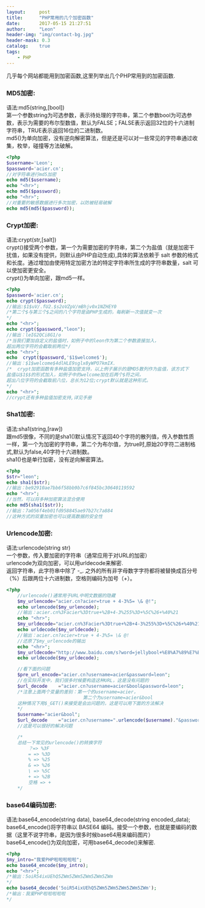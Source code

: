 ```yaml
---
layout:     post
title:      "PHP常用的几个加密函数"
date:       2017-05-15 21:27:51
author:     "Leon"
header-img: "img/contact-bg.jpg"
header-mask: 0.3
catalog:    true
tags:
    - PHP
---
```

<p>几乎每个网站都能用到加密函数,这里列举出几个PHP常用到的加密函数.</p>

### MD5加密:
语法:md5(string,[bool])  
第一个参数string为可选参数，表示待处理的字符串，第二个参数bool为可选参数，表示为需要的布尔型数值，默认为FALSE；FALSE表示返回32位的十六进制字符串，TRUE表示返回16位的二进制数。  
md5()为单向加密，没有逆向解密算法，但是还是可以对一些常见的字符串通过收集，枚举，碰撞等方法破解。
```php
<?php
$username='Leon';
$password='acier.cn';
//对字符串进行md5加密
echo md5($username);
echo "<hr>";
echo md5($password);
echo "<hr>";
//对重要的敏感数据进行多次加密，以防被轻易破解
echo md5(md5($password));
```
### Crypt加密:
语法:crypt(str,[salt])  
crypt()接受两个参数，第一个为需要加密的字符串，第二个为盐值（就是加密干扰值，如果没有提供，则默认由PHP自动生成),具体的算法依赖于 salt 参数的格式和长度。通过增加由使用特定加密方法的特定字符串所生成的字符串数量，salt 可以使加密更安全。  
crypt()为单向加密，跟md5一样。
```php
<?php
$password='acier.cn';
echo crypt($password);
//输出:$1$uV/.fU2.$s2oVZpV/mBhjv0x1NZHEY0
/*第二个$与第三个$之间的八个字符是由PHP生成的，每刷新一次值就变一次
*/
echo "<hr>";
echo crypt($password,"leon");
//输出：leIG2QCi8G1/o
/*当我们要加自定义的盐值时，如例子中的leon作为第二个参数直接加入，
超出两位字符的会截取前两位*/
echo "<hr>";
echo  crypt($password,'$1$welcome$');
//输出：$1$welcome$4dlHLE9sglx8yWPO7kmIX.
/*  crypt加密函数有多种盐值加密支持，以上例子展示的是MD5散列作为盐值，该方式下
盐值以$1$$的形式加入，如例子中的welcome加在后两个$符之间，
超出八位字符的会截取前八位，总长为12位;crypt默认就是这种形式。
*/
echo "<hr>";
//crypt还有多种盐值加密支持,详见手册
```
### Sha1加密:
语法:sha1(string,[raw])  
跟md5很像，不同的是sha1()默认情况下返回40个字符的散列值，传入参数性质一样，第一个为加密的字符串，第二个为布尔值，为true时,原始20字符二进制格式,默认为false,40字符十六进制数。    
sha1()也是单行加密，没有逆向解密算法。
```php
<?php
$str="leon";
echo sha1($str);
//输出：be92910ae7bb6f58bb9b7c6f845bc30640119592
echo "<hr>";
//当然，可以将多种加密算法混合使用
echo md5(sha1($str));
//输出：7a056f4eb01fd958845ae97b27c7a884
//这种方式的双重加密也可以提高数据的安全性
```
### Urlencode加密:
语法:urlencode(string str)  
一个参数，传入要加密的字符串（通常应用于对URL的加密）   
urlencode为双向加密，可以用urldecode来解密.  
返回字符串，此字符串中除了 -_. 之外的所有非字母数字字符都将被替换成百分号（%）后跟两位十六进制数，空格则编码为加号（+）。  
```php
<?php
    //urlencode()通常用于URL中明文数据的隐藏
    $my_urlencode="acier.cn?acier=true + 4-3%5= \& @!";
    echo urlencode($my_urlencode);
    //输出：acier.cn%3Facier%3Dtrue+%2B+4-3%255%3D+%5C%26+%40%21
    echo "<hr>";
    $my_urldecode="acier.cn%3Facier%3Dtrue+%2B+4-3%255%3D+%5C%26+%40%21";
    echo urldecode($my_urldecode);
    //输出：acier.cn?acier=true + 4-3%5= \& @!
    //还原了$my_urlencode的输出
    echo "<hr>";
    $my_urldecode="http://www.baidu.com/s?word=jellybool+%E8%A7%89%E7%B4%AF%E4%B8%8D%E7%88%B1&tn=98236947_hao_pg&ie=utf-8";
    echo urldecode($my_urldecode);

    //看下面的问题
    $pre_url_encode="acier.cn?username=acier&password=leon";
    //在实际开发中，我们很多时候要构造这种URL，这是没有问题的
    $url_decode    ="acier.cn?username=acier&bool&password=leon";
    /*注意上面两个变量的差别：第一个的username=acier，
                            第二个为username=acier&bool
    这种情况下用$_GET()来接受是会出问题的，这是可以用下面的方法解决 
    */
    $username="acier&bool";
    $url_decode    ="acier.cn?username=".urlencode($username)."&password=leon";
    //这是可以很好的解决问题

    /*
    总结一下常见的urlencode()的转换字符
        ？=> %3F
        = => %3D
        % => %25
        & => %26
        \ => %5C
        + => %2B
        空格 => +
    */
```
### base64编码加密:
语法:base64_encode(string data),   base64_decode(string encoded_data);   
base64_encode()将字符串以 BASE64 编码。接受一个参数，也就是要编码的数据（这里不说字符串，是因为很多时候base64用来编码图片）  
base64_encode()为双向加密，可用base64_decode()来解密.
```php
<?php
$my_intro="我爱PHP啦啦啦啦啦";
echo base64_encode($my_intro);
echo "<hr>";
/*输出：5oiR54ixUEhQ5ZWm5ZWm5ZWm5ZWm5ZWm
*/
echo base64_decode('5oiR54ixUEhQ5ZWm5ZWm5ZWm5ZWm5ZWm');
/*输出：我爱PHP啦啦啦啦啦
*/
```
